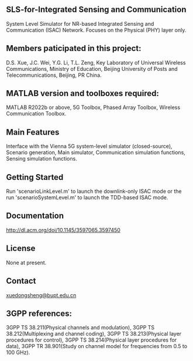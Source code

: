 ## SLS-for-Integrated Sensing and Communication
System Level Simulator for NR-based Integrated Sensing and Communication (ISAC) Network.
Focuses on the Physical (PHY) layer only.

## Members paticipated in this project:
D.S. Xue, J.C. Wei, Y.G. Li, T.L. Zeng, 
Key Laboratory of Universal Wireless Communications, Ministry of Education,
Beijing University of Posts and Telecommunications,
Beijing, PR China.


## MATLAB version and toolboxes required: 
MATLAB R2022b or above,
5G Toolbox, Phased Array Toolbox, Wireless Communication Toolbox.


## Main Features
Interface with the Vienna 5G system-level simulator (closed-source),
Scenario generation,
Main simulator,
Communication simulation functions,
Sensing simulation functions.

## Getting Started
Run 'scenarioLinkLevel.m' to launch the downlink-only ISAC mode 
or the run 'scenarioSystemLevel.m' to launch the TDD-based ISAC mode.


## Documentation
http://dl.acm.org/doi/10.1145/3597065.3597450


## License
None at present.


## Contact
xuedongsheng@bupt.edu.cn


## 3GPP references:
3GPP TS 38.211(Physical channels and modulation), 
3GPP TS 38.212(Multiplexing and channel coding), 
3GPP TS 38.213(Physical layer procedures for control), 
3GPP TS 38.214(Physical layer procedures for data), 
3GPP TR 38.901(Study on channel model for frequencies from 0.5 to 100 GHz).
